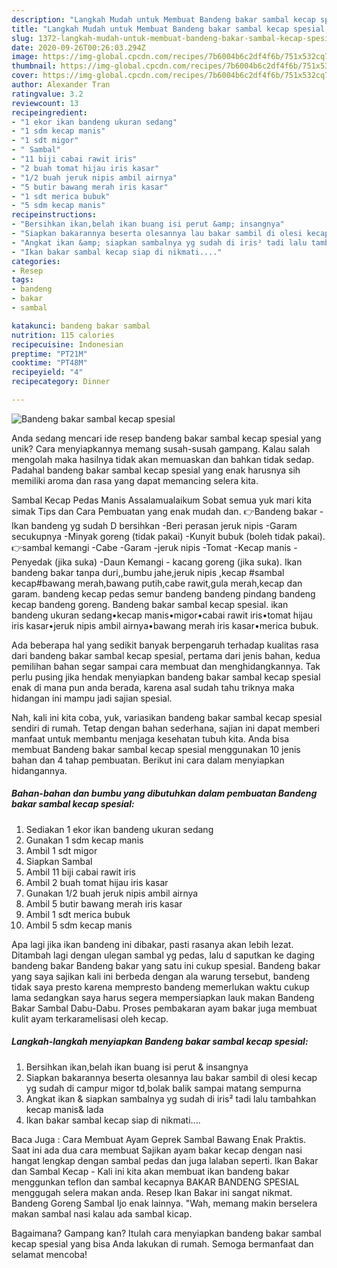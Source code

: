 ```yaml
---
description: "Langkah Mudah untuk Membuat Bandeng bakar sambal kecap spesial, Lezat Sekali"
title: "Langkah Mudah untuk Membuat Bandeng bakar sambal kecap spesial, Lezat Sekali"
slug: 1372-langkah-mudah-untuk-membuat-bandeng-bakar-sambal-kecap-spesial-lezat-sekali
date: 2020-09-26T00:26:03.294Z
image: https://img-global.cpcdn.com/recipes/7b6004b6c2df4f6b/751x532cq70/bandeng-bakar-sambal-kecap-spesial-foto-resep-utama.jpg
thumbnail: https://img-global.cpcdn.com/recipes/7b6004b6c2df4f6b/751x532cq70/bandeng-bakar-sambal-kecap-spesial-foto-resep-utama.jpg
cover: https://img-global.cpcdn.com/recipes/7b6004b6c2df4f6b/751x532cq70/bandeng-bakar-sambal-kecap-spesial-foto-resep-utama.jpg
author: Alexander Tran
ratingvalue: 3.2
reviewcount: 13
recipeingredient:
- "1 ekor ikan bandeng ukuran sedang"
- "1 sdm kecap manis"
- "1 sdt migor"
- " Sambal"
- "11 biji cabai rawit iris"
- "2 buah tomat hijau iris kasar"
- "1/2 buah jeruk nipis ambil airnya"
- "5 butir bawang merah iris kasar"
- "1 sdt merica bubuk"
- "5 sdm kecap manis"
recipeinstructions:
- "Bersihkan ikan,belah ikan buang isi perut &amp; insangnya"
- "Siapkan bakarannya beserta olesannya lau bakar sambil di olesi kecap yg sudah di campur migor td,bolak balik sampai matang sempurna"
- "Angkat ikan &amp; siapkan sambalnya yg sudah di iris² tadi lalu tambahkan kecap manis&amp; lada"
- "Ikan bakar sambal kecap siap di nikmati...."
categories:
- Resep
tags:
- bandeng
- bakar
- sambal

katakunci: bandeng bakar sambal 
nutrition: 115 calories
recipecuisine: Indonesian
preptime: "PT21M"
cooktime: "PT48M"
recipeyield: "4"
recipecategory: Dinner

---
```



![Bandeng bakar sambal kecap spesial](https://img-global.cpcdn.com/recipes/7b6004b6c2df4f6b/751x532cq70/bandeng-bakar-sambal-kecap-spesial-foto-resep-utama.jpg)

Anda sedang mencari ide resep bandeng bakar sambal kecap spesial yang unik? Cara menyiapkannya memang susah-susah gampang. Kalau salah mengolah maka hasilnya tidak akan memuaskan dan bahkan tidak sedap. Padahal bandeng bakar sambal kecap spesial yang enak harusnya sih memiliki aroma dan rasa yang dapat memancing selera kita.

Sambal Kecap Pedas Manis Assalamualaikum Sobat semua yuk mari kita simak Tips dan Cara Pembuatan yang enak mudah dan. 👉Bandeng bakar -Ikan bandeng yg sudah D bersihkan -Beri perasan jeruk nipis -Garam secukupnya -Minyak goreng (tidak pakai) -Kunyit bubuk (boleh tidak pakai). 👉sambal kemangi -Cabe -Garam -jeruk nipis -Tomat -Kecap manis -Penyedak (jika suka) -Daun Kemangi - kacang goreng (jika suka). Ikan bandeng bakar tanpa duri,,bumbu jahe,jeruk nipis ,kecap #sambal kecap#bawang merah,bawang putih,cabe rawit,gula merah,kecap dan garam. bandeng kecap pedas semur bandeng bandeng pindang bandeng kecap bandeng goreng. Bandeng bakar sambal kecap spesial. ikan bandeng ukuran sedang•kecap manis•migor•cabai rawit iris•tomat hijau iris kasar•jeruk nipis ambil airnya•bawang merah iris kasar•merica bubuk.

Ada beberapa hal yang sedikit banyak berpengaruh terhadap kualitas rasa dari bandeng bakar sambal kecap spesial, pertama dari jenis bahan, kedua pemilihan bahan segar sampai cara membuat dan menghidangkannya. Tak perlu pusing jika hendak menyiapkan bandeng bakar sambal kecap spesial enak di mana pun anda berada, karena asal sudah tahu triknya maka hidangan ini mampu jadi sajian spesial.


Nah, kali ini kita coba, yuk, variasikan bandeng bakar sambal kecap spesial sendiri di rumah. Tetap dengan bahan sederhana, sajian ini dapat memberi manfaat untuk membantu menjaga kesehatan tubuh kita. Anda bisa membuat Bandeng bakar sambal kecap spesial menggunakan 10 jenis bahan dan 4 tahap pembuatan. Berikut ini cara dalam menyiapkan hidangannya.

<!--inarticleads1-->

##### Bahan-bahan dan bumbu yang dibutuhkan dalam pembuatan Bandeng bakar sambal kecap spesial:

1. Sediakan 1 ekor ikan bandeng ukuran sedang
1. Gunakan 1 sdm kecap manis
1. Ambil 1 sdt migor
1. Siapkan  Sambal
1. Ambil 11 biji cabai rawit iris
1. Ambil 2 buah tomat hijau iris kasar
1. Gunakan 1/2 buah jeruk nipis ambil airnya
1. Ambil 5 butir bawang merah iris kasar
1. Ambil 1 sdt merica bubuk
1. Ambil 5 sdm kecap manis


Apa lagi jika ikan bandeng ini dibakar, pasti rasanya akan lebih lezat. Ditambah lagi dengan ulegan sambal yg pedas, lalu d saputkan ke daging bandeng bakar Bandeng bakar yang satu ini cukup spesial. Bandeng bakar yang saya sajikan kali ini berbeda dengan ala warung tersebut, bandeng tidak saya presto karena mempresto bandeng memerlukan waktu cukup lama sedangkan saya harus segera mempersiapkan lauk makan Bandeng Bakar Sambal Dabu-Dabu. Proses pembakaran ayam bakar juga membuat kulit ayam terkaramelisasi oleh kecap. 

<!--inarticleads2-->

##### Langkah-langkah menyiapkan Bandeng bakar sambal kecap spesial:

1. Bersihkan ikan,belah ikan buang isi perut &amp; insangnya
1. Siapkan bakarannya beserta olesannya lau bakar sambil di olesi kecap yg sudah di campur migor td,bolak balik sampai matang sempurna
1. Angkat ikan &amp; siapkan sambalnya yg sudah di iris² tadi lalu tambahkan kecap manis&amp; lada
1. Ikan bakar sambal kecap siap di nikmati....


Baca Juga : Cara Membuat Ayam Geprek Sambal Bawang Enak Praktis. Saat ini ada dua cara membuat Sajikan ayam bakar kecap dengan nasi hangat lengkap dengan sambal pedas dan juga lalaban seperti. Ikan Bakar dan Sambal Kecap - Kali ini kita akan membuat ikan bandeng bakar menggunkan teflon dan sambal kecapnya BAKAR BANDENG SPESIAL menggugah selera makan anda. Resep Ikan Bakar ini sangat nikmat. Bandeng Goreng Sambal Ijo enak lainnya. &#34;Wah, memang makin berselera makan sambal nasi kalau ada sambal kicap. 

Bagaimana? Gampang kan? Itulah cara menyiapkan bandeng bakar sambal kecap spesial yang bisa Anda lakukan di rumah. Semoga bermanfaat dan selamat mencoba!
